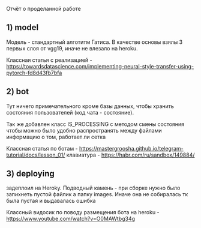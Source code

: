 Отчёт о проделанной работе

## 1) model 
   Модель - стандартный алготитм Гатиса. В качестве основы взялы 3 первых слоя от vgg19, иначе не влезало на heroku.
   
Классная статья с реализацией - https://towardsdatascience.com/implementing-neural-style-transfer-using-pytorch-fd8d43fb7bfa 
## 2) bot
   Тут ничего примечательного кроме базы данных, чтобы хранить состояния пользователей (код чата - состояние).
   
Так же добавлен класс IS_PROCESSING с методом смены состояния чтобы можно было удобно распространять между файлами информацию о том, работает ли сетка
   
Классная статья по ботам - https://mastergroosha.github.io/telegram-tutorial/docs/lesson_01/
   клавиатура - https://habr.com/ru/sandbox/149884/
## 3) deploying
   задеплоил на Heroky. Подводный камень - при сборке нужно было запихнеть пустой файлик а папку images. Иначе она не собиралась тк была пустая и выдавалась ошибка
   
   Классный видосик по поводу размещения бота на heroku - https://www.youtube.com/watch?v=O0MAWtbg34g